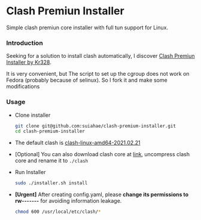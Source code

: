 # Clash Premiun Installer

Simple clash premiun core installer with full tun support for Linux.

### Introduction

Seeking for a solution to install clash automatically, I discover [Clash Premiun Installer by Kr328](https://github.com/Kr328/clash-premium-installer/).

It is very convenient, but The script to set up the cgroup does not work on Fedora (probably because of selinux). So I fork it and make some modifications

### Usage

- Clone installer
  ```bash
  git clone git@github.com:suiahae/clash-premium-installer.git
  cd clash-premium-installer
  ```

- The default clash is [clash-linux-amd64-2021.02.21](https://github.com/Dreamacro/clash/releases/download/premium/clash-linux-amd64-2021.02.21.gz)

- [Optional] You can also download clash core at [link](https://github.com/Dreamacro/clash/releases/tag/premium), uncompress clash core and rename it to `./clash`

- Run Installer
  ```bash
  sudo ./installer.sh install
  ```
- **[Urgent]** After creating config.yaml, please **change its permissions to rw-------** for avoiding information leakage.
  ```bash
  chmod 600 /usr/local/etc/clash/*
  ```

